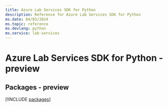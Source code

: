 ```yaml
---
title: Azure Lab Services SDK for Python
description: Reference for Azure Lab Services SDK for Python
ms.date: 04/03/2024
ms.topic: reference
ms.devlang: python
ms.service: lab-services
---
```

# Azure Lab Services SDK for Python - preview
## Packages - preview
[!INCLUDE [packages](lab-services-index.md)]